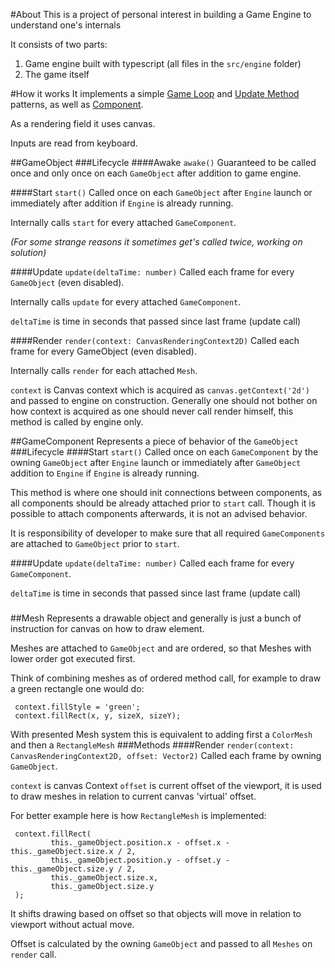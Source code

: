 #About
This is a project of personal interest in building a Game Engine to understand one's internals

It consists of two parts:
1) Game engine built with typescript (all files in the `src/engine` folder)
2) The game itself

#How it works
It implements a simple [Game Loop](http://gameprogrammingpatterns.com/game-loop.html) and [Update Method](http://gameprogrammingpatterns.com/update-method.html) patterns, as well as [Component](http://gameprogrammingpatterns.com/component.html).

As a rendering field it uses canvas.

Inputs are read from keyboard.

##GameObject
###Lifecycle
####Awake
`awake()` Guaranteed to be called once and only once on each `GameObject` after addition to game engine.

####Start
`start()` Called once on each `GameObject` after `Engine` launch or immediately after addition if `Engine` is already running. 

Internally calls `start` for every attached `GameComponent`.

*(For some strange reasons it sometimes get's called twice, working on solution)*

####Update
`update(deltaTime: number)` Called each frame for every `GameObject` (even disabled).

Internally calls `update` for every attached `GameComponent`.

`deltaTime` is time in seconds that passed since last frame (update call)

####Render
`render(context: CanvasRenderingContext2D)` Called each frame for every GameObject (even disabled).

Internally calls `render` for each attached `Mesh`.

`context` is Canvas context which is acquired as `canvas.getContext('2d')` and passed to engine on construction. Generally one should not bother on how context is acquired as one should never call render himself, this method is called by engine only.

##GameComponent
Represents a piece of behavior of the `GameObject`
###Lifecycle
####Start
`start()` Called once on each `GameComponent` by the owning `GameObject` after `Engine` launch or immediately after `GameObject` addition to `Engine` if `Engine` is already running. 

This method is where one should init connections between components, as all components should be already attached prior to `start` call. Though it is possible to attach components afterwards, it is not an advised behavior.

It is responsibility of developer to make sure that all required `GameComponents` are attached to `GameObject` prior to `start`.

####Update
`update(deltaTime: number)` Called each frame for every `GameComponent`.

`deltaTime` is time in seconds that passed since last frame (update call)

###
##Mesh
Represents a drawable object and generally is just a bunch of instruction for canvas on how to draw element.

Meshes are attached to `GameObject` and are ordered, so that Meshes with lower order got executed first.

Think of combining meshes as of ordered method call, for example to draw a green rectangle one would do: 
     
     context.fillStyle = 'green';
     context.fillRect(x, y, sizeX, sizeY);
     
With presented Mesh system this is equivalent to adding first a `ColorMesh` and then a `RectangleMesh`
###Methods
####Render
`render(context: CanvasRenderingContext2D, offset: Vector2)` Called each frame by owning `GameObject`.

`context` is canvas Context
`offset` is current offset of the viewport, it is used to draw meshes in relation to current canvas 'virtual' offset.

For better example here is how `RectangleMesh` is implemented:

     context.fillRect(
             this._gameObject.position.x - offset.x - this._gameObject.size.x / 2,
             this._gameObject.position.y - offset.y - this._gameObject.size.y / 2,
             this._gameObject.size.x,
             this._gameObject.size.y
     );
It shifts drawing based on offset so that objects will move in relation to viewport without actual move.

Offset is calculated by the owning `GameObject` and passed to all `Meshes` on `render` call.